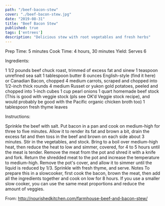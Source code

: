 ```yaml
---
path: "/beef-bacon-stew"
cover: "./beef-bacon-stew.jpg"
date: "2019-08-31"
title: "Beef Bacon Stew"
published: true
tags: ['entrees']
description: "Delicious stew with root vegetables and fresh herbs"
---
```


Prep Time: 5 minutes
Cook Time: 4 hours, 30 minutes
Yield: Serves 6

Ingredients:

1 1/2 pounds beef chuck roast, trimmed of excess fat and sinew 
1 teaspoon unrefined sea salt
1 tablespoon butter
8 ounces English-style (find it here) or Canadian Bacon, chopped
4 medium carrots, scraped and chopped into 1/2-inch thick rounds
4 medium Russet or yukon gold potatoes, peeled and chopped into 1-inch cubes
1 cup pearl onions
1 quart homemade beef stock
(This is good with veggie stock (pls see OK’d Veggie stock recipe), and would probably be good with the Pacific organic chicken broth too)
1 tablespoon fresh thyme leaves

Instructions:

Sprinkle the beef with salt.
Put bacon in a pan and cook on medium-high for three to five minutes. Allow it to render its fat and brown a bit, drain the excess fat and then toss in the beef and brown on each side about 3 minutes.
Stir in the vegetables, and stock. Bring to a boil over medium-high heat, then reduce the heat to low and simmer, covered, for 4 to 5 hours until the meat is tender.
Remove the meat from the pot and shred it with a knife and fork. Return the shredded meat to the pot and increase the temperature to medium-high. Remove the pot's cover, and allow it to simmer until the liquid is reduced by 1/3. Sprinkle with fresh thyme, and serve.
Notes
To prepare this in a slowcooker, first cook the bacon, brown the meat, then add all the ingredients together and cook on low for 8 hours. If you use a smaller slow cooker, you can use the same meat proportions and reduce the amount of veggies.

From: http://nourishedkitchen.com/farmhouse-beef-and-bacon-stew/
